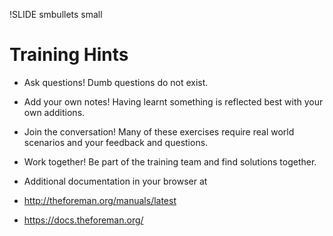 !SLIDE smbullets small

# Training Hints

* Ask questions! Dumb questions do not exist.
* Add your own notes! Having learnt something is reflected best with your own additions.
* Join the conversation! Many of these exercises require real world scenarios and your feedback and questions.
* Work together! Be part of the training team and find solutions together.

* Additional documentation in your browser at
 * http://theforeman.org/manuals/latest
 * https://docs.theforeman.org/

